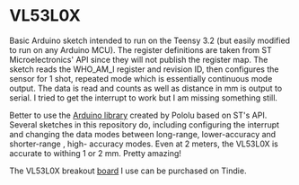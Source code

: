 # VL53L0X

Basic Arduino sketch intended to run on the Teensy 3.2 (but easily modified to run on any Arduino MCU). The register definitions are taken from ST Microelectronics' API since they will not publish the register map. The sketch reads the WHO_AM_I register and revision ID, then configures the sensor for 1 shot, repeated mode which is essentially continuous mode output. The data is read and counts as well as distance in mm is output to serial. I tried to get the interrupt to work but I am missing something still.

Better to use the [Arduino library](https://github.com/pololu/vl53l0x-arduino) created by Pololu based on ST's API. Several sketches in this repository do, including configuring the interrupt and changing the data modes between long-range, lower-accuracy and shorter-range , high- accuracy modes. Even at 2 meters, the VL53L0X is accurate to withing 1 or 2 mm. Pretty amazing!

The VL53L0X breakout [board](https://www.tindie.com/products/onehorse/vl53l0x-time-of-flight-ranging-sensor/) I use can be purchased on Tindie.
